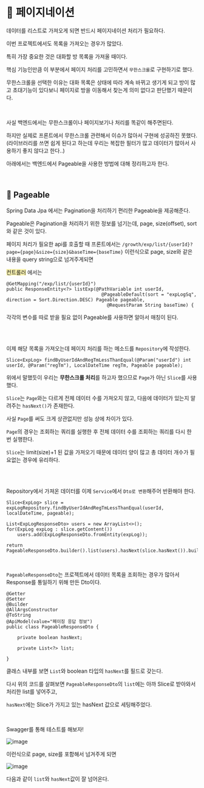 # :page_facing_up: 페이지네이션

데이터를 리스트로 가져오게 되면 반드시 페이지네이션 처리가 필요하다.

이번 프로젝트에서도 목록을 가져오는 경우가 많았다.

특히 가장 중요한 것은 대화할 방 목록을 가져올 때이다.

핵심 기능인만큼 이 부분에서 페이지 처리를 고민하면서 `무한스크롤`로 구현하기로 했다.

무한스크롤을 선택한 이유는 대화 목록은 상태에 따라 계속 바뀌고 생기게 되고 방이 많고 초대기능이 있다보니 페이지로 방을 이동해서 찾는게 의미 없다고 판단했기 때문이다.

<br>

사실 백엔드에서는 무한스크롤이나 페이지보기나 처리를 똑같이 해주면된다.

하지만 실제로 프론트에서 무한스크롤 관련해서 이슈가 많아서 구현에 성공하진 못했다.(라이브러리를 쓰면 쉽게 된다고 하는데 우리는 복잡한 필터가 많고 데이터가 많아서 사용하기 좋지 않다고 한다..)

아래에서는 백엔드에서 Pageable을 사용한 방법에 대해 정리하고자 한다.

<br>

## :triangular_flag_on_post: Pageable

Spring Data Jpa 에서는 Pagination을 처리하기 편리한 Pageable을 제공해준다.

Pageable은 Pagination을 처리하기 위한 정보를 넘기는데, page, size(offset), sort 와 같은 것이 있다.


페이지 처리가 필요한 api를 호출할 때 프론트에서는 `/growth/exp/list/{userId}?page={page}&size={size}&baseTime={baseTime}`
이런식으로 page, size와 같은 내용을 query string으로 넘겨주게되면

<span style='background-color:#fff5b1'>컨트롤러</span>
에서는 

```    
@GetMapping("/exp/list/{userId}")
public ResponseEntity<?> listExp(@PathVariable int userId,
                                   @PageableDefault(sort = "expLogSq", direction = Sort.Direction.DESC) Pageable pageable,
                                     @RequestParam String baseTime) {
 ```
 
 각각의 변수를 따로 받을 필요 없이 Pageable를 사용하면 알아서 매칭이 된다.
 
 <br>
 <br>
 
 이제 해당 목록을 가져오는데 페이지 처리를 하는 메소드를 `Repository`에 작성한다.
 
 ```
Slice<ExpLog> findByUserIdAndRegTmLessThanEqual(@Param("userId") int userId, @Param("regTm"), LocalDateTime regTm, Pageable pageable);
```

위에서 말했듯이 우리는 **무한스크롤 처리**를 하고자 했으므로 `Page`가 아닌 `Slice`를 사용했다.

`Slice`는 `Page`와는 다르게 전체 데이터 수를 가져오지 않고, 다음에 데이터가 있는지 알려주는 `hasNext()`가 존재한다.

사실 `Page`를 써도 크게 상관없지만 성능 상에 차이가 있다.

`Page`의 경우는 조회하는 쿼리를 실행한 후 전체 데이터 수를 조회하는 쿼리를 다시 한 번 실행한다.

`Slice`는 limit(size)+1 된 값을 가져오기 때문에 데이터 양이 많고 총 데이터 개수가 필요없는 경우에 유리하다.


<br>
<br>

Repository에서 가져온 데이터를 이제 `Service`에서 `Dto로 변환`해주어 반환해야 한다.

```
Slice<ExpLog> slice = expLogRepository.findByUserIdAndRegTmLessThanEqual(userId, localDateTime, pageable);

List<ExpLogResponseDto> users = new ArrayList<>();
for(ExpLog expLog : slice.getContent())
    users.add(ExpLogResponseDto.fromEntity(expLog));

return PageableResponseDto.builder().list(users).hasNext(slice.hasNext()).build();
```
<br>

`PageableResponseDto`는 프로젝트에서 데이터 목록을 조회하는 경우가 많아서 Response를 통일하기 위해 만든 Dto이다.

```
@Getter
@Setter
@Builder
@AllArgsConstructor
@ToString
@ApiModel(value="페이징 응답 정보")
public class PageableResponseDto {

    private boolean hasNext;

    private List<?> list;

}
```

클래스 내부를 보면 `List`와 boolean 타입의 `hasNext`를 필드로 갖는다.

다시 위의 코드를 살펴보면 `PageableResponseDto`의 `list`에는 아까 Slice로 받아와서 처리한 list를 넣어주고,

`hasNext`에는 Slice가 가지고 있는 hasNext 값으로 세팅해주었다. 


<br>

Swagger를 통해 테스트를 해보자!

![image](https://user-images.githubusercontent.com/81286029/219510901-f617b7f7-4c6d-4134-ae93-576951011e65.png)

이런식으로 page, size를 포함해서 넘겨주게 되면

![image](https://user-images.githubusercontent.com/81286029/219510975-61a88603-d80b-4b11-b820-2b5a1c8c13de.png)

다음과 같이 `list`와 `hasNext`값이 잘 넘어온다.
